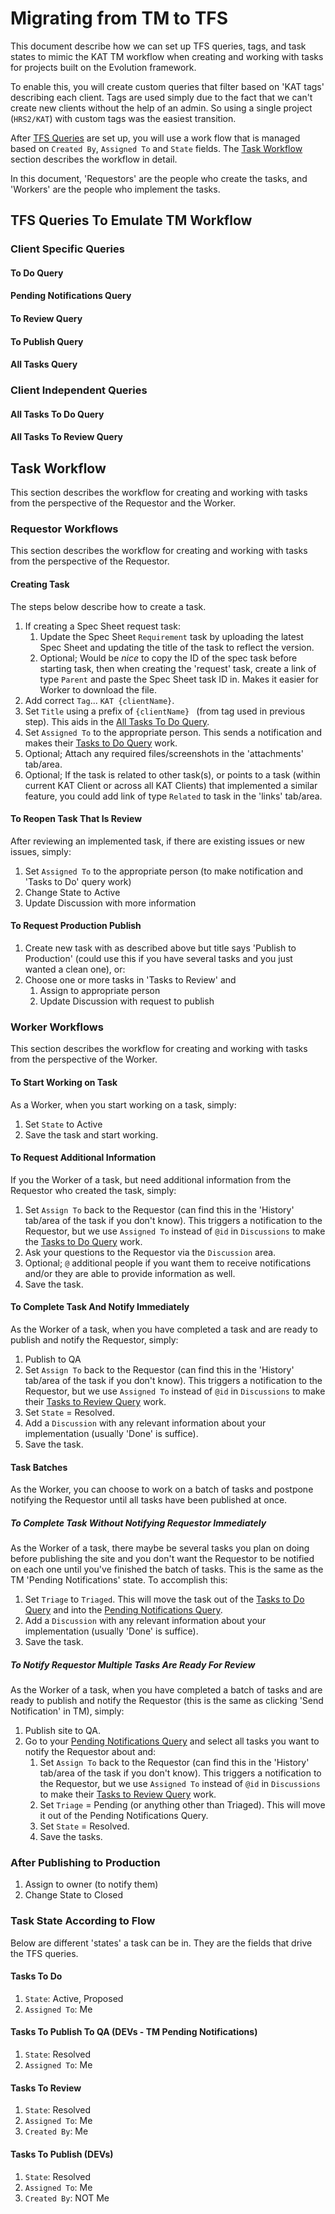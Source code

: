 # Migrating from TM to TFS

This document describe how we can set up TFS queries, tags, and task states to mimic the KAT TM workflow when creating and working with tasks for projects built on the Evolution framework.

To enable this, you will create custom queries that filter based on 'KAT tags' describing each client.  Tags are used simply due to the fact that we can't create new clients without the help of an admin.  So using a single project (`HRS2/KAT`) with custom tags was the easiest transition.

After [TFS Queries](#tfs-queries-to-emulate-tm-workflow) are set up, you will use a work flow that is managed based on `Created By`, `Assigned To` and `State` fields.  The [Task Workflow](#task-workflow) section describes the workflow in detail.

In this document, 'Requestors' are the people who create the tasks, and 'Workers' are the people who implement the tasks.

## TFS Queries To Emulate TM Workflow

### Client Specific Queries

#### To Do Query

#### Pending Notifications Query

#### To Review Query

#### To Publish Query

#### All Tasks Query

### Client Independent Queries

#### All Tasks To Do Query

#### All Tasks To Review Query


## Task Workflow

This section describes the workflow for creating and working with tasks from the perspective of the Requestor and the Worker.

### Requestor Workflows

This section describes the workflow for creating and working with tasks from the perspective of the Requestor.

#### Creating Task

The steps below describe how to create a task.

1. If creating a Spec Sheet request task:
	1. Update the Spec Sheet `Requirement` task by uploading the latest Spec Sheet and updating the title of the task to reflect the version.
	1. Optional; Would be *nice* to copy the ID of the spec task before starting task, then when creating the 'request' task, create a link of type `Parent` and paste the Spec Sheet task ID in.  Makes it easier for Worker to download the file.
1. Add correct `Tag`... `KAT {clientName}`.
1. Set `Title` using a prefix of `{clientName} ` (from tag used in previous step).  This aids in the [All Tasks To Do Query](#all-tasks-to-do-query).
1. Set `Assigned To` to the appropriate person.  This sends a notification and makes their [Tasks to Do Query](#tasks-to-do) work.
1. Optional; Attach any required files/screenshots in the 'attachments' tab/area.
1. Optional; If the task is related to other task(s), or points to a task (within current KAT Client or across all KAT Clients) that implemented a similar feature, you could add link of type `Related` to task in the 'links' tab/area.

#### To Reopen Task That Is Review

After reviewing an implemented task, if there are existing issues or new issues, simply:

1. Set `Assigned To` to the appropriate person (to make notification and 'Tasks to Do' query work)
1. Change State to Active
1. Update Discussion with more information

#### To Request Production Publish
1. Create new task with as described above but title says 'Publish to Production' (could use this if you have several tasks and you just wanted a clean one), or:
1. Choose one or more tasks in 'Tasks to Review' and 
	1. Assign to appropriate person
	1. Update Discussion with request to publish


### Worker Workflows

This section describes the workflow for creating and working with tasks from the perspective of the Worker.

#### To Start Working on Task

As a Worker, when you start working on a task, simply:

1. Set `State` to Active
1. Save the task and start working.

#### To Request Additional Information

If you the Worker of a task, but need additional information from the Requestor who created the task, simply:

1. Set `Assign To` back to the Requestor (can find this in the 'History' tab/area of the task if you don't know).  This triggers a notification to the Requestor, but we use `Assigned To` instead of `@id` in `Discussions` to make the [Tasks to Do Query](#tasks-to-do) work.
1. Ask your questions to the Requestor via the `Discussion` area.
1. Optional; `@` additional people if you want them to receive notifications and/or they are able to provide information as well.
1. Save the task.

#### To Complete Task And Notify Immediately

As the Worker of a task, when you have completed a task and are ready to publish and notify the Requestor, simply:

1. Publish to QA
1. Set `Assign To` back to the Requestor (can find this in the 'History' tab/area of the task if you don't know).  This triggers a notification to the Requestor, but we use `Assigned To` instead of `@id` in `Discussions` to make their [Tasks to Review Query](#tasks-to-review) work.
1. Set `State` = Resolved.
1. Add a `Discussion` with any relevant information about your implementation (usually 'Done' is suffice).
1. Save the task.

#### Task Batches

As the Worker, you can choose to work on a batch of tasks and postpone notifying the Requestor until all tasks have been published at once.

##### To Complete Task Without Notifying Requestor Immediately

As the Worker of a task, there maybe be several tasks you plan on doing before publishing the site and you don't want the Requestor to be notified on each one until you've finished the batch of tasks.  This is the same as the TM 'Pending Notifications' state.  To accomplish this:

1. Set `Triage` to `Triaged`.  This will move the task out of the [Tasks to Do Query](#tasks-to-do) and into the [Pending Notifications Query](#pending-notifications-query).
1. Add a `Discussion` with any relevant information about your implementation (usually 'Done' is suffice).
1. Save the task.

##### To Notify Requestor Multiple Tasks Are Ready For Review

As the Worker of a task, when you have completed a batch of tasks and are ready to publish and notify the Requestor (this is the same as clicking 'Send Notification' in TM), simply:

1. Publish site to QA.
1. Go to your [Pending Notifications Query](#pending-notifications-query) and select all tasks you want to notify the Requestor about and:
	1. Set `Assign To` back to the Requestor (can find this in the 'History' tab/area of the task if you don't know).  This triggers a notification to the Requestor, but we use `Assigned To` instead of `@id` in `Discussions` to make their [Tasks to Review Query](#tasks-to-review) work.
	1. Set `Triage` = Pending (or anything other than Triaged). This will move it out of the Pending Notifications Query.
	1. Set `State` = Resolved.
	1. Save the tasks.


### After Publishing to Production
1. Assign to owner (to notify them)
1. Change State to Closed

### Task State According to Flow

Below are different 'states' a task can be in.  They are the fields that drive the TFS queries.

#### Tasks To Do

1. `State`: Active, Proposed
1. `Assigned To`: Me

#### Tasks To Publish To QA (DEVs - TM Pending Notifications)

1. `State`: Resolved
1. `Assigned To`: Me

#### Tasks To Review

1. `State`: Resolved
1. `Assigned To`: Me
1. `Created By`: Me

#### Tasks To Publish (DEVs)

1. `State`: Resolved
1. `Assigned To`: Me
1. `Created By`: NOT Me
